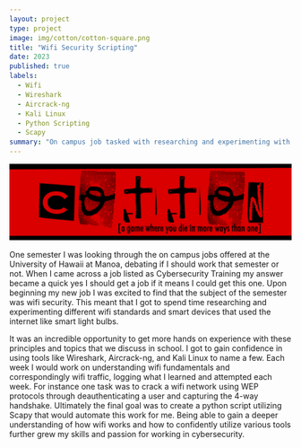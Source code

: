 ```yaml
---
layout: project
type: project
image: img/cotton/cotton-square.png
title: "Wifi Security Scripting"
date: 2023
published: true
labels:
  - Wifi
  - Wireshark
  - Aircrack-ng
  - Kali Linux
  - Python Scripting
  - Scapy
summary: "On campus job tasked with researching and experimenting with wifi security. "
---
```


<img class="img-fluid" src="../img/cotton/cotton-header.png">

One semester I was looking through the on campus jobs offered at the University of Hawaii at Manoa, debating if I should work that semester or not. When I came across a job listed as Cybersecurity Training my answer became a quick yes I should get a job if it means I could get this one. Upon beginning my new job I was excited to find that the subject of the semester was wifi security. This meant that I got to spend time researching and experimenting different wifi standards and smart devices that used the internet like smart light bulbs. 

It was an incredible opportunity to get more hands on experience with these principles and topics that we discuss in school. I got to gain confidence in using tools like Wireshark, Aircrack-ng, and Kali Linux to name a few. Each week I would work on understanding wifi fundamentals and correspondingly wifi traffic, logging what I learned and attempted each week. For instance one task was to crack a wifi network using WEP protocols through deauthenticating a user and capturing the 4-way handshake. Ultimately the final goal was to create a python script utilizing Scapy that would automate this work for me. Being able to gain a deeper understanding of how wifi works and how to confidently utilize various tools further grew my skills and passion for working in cybersecurity. 
